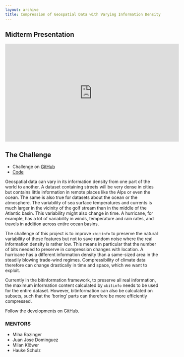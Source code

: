 ```yaml
---
layout: archive
title: Compression of Geospatial Data with Varying Information Density (Code for Earth 2023 - ECMWF)
---
```


## Midterm Presentation

<iframe width="560" height="315" src="https://www.youtube-nocookie.com/embed/IkST-x-yxwg?si=yhqu5B3XdoXofSOp" title="YouTube video player" frameborder="0" allow="accelerometer; autoplay; clipboard-write; encrypted-media; gyroscope; picture-in-picture; web-share" allowfullscreen></iframe>

## The Challenge

* Challenge on [GitHub](https://github.com/ECMWFCode4Earth/challenges_2023/issues/3)
* [Code](https://github.com/ECMWFCode4Earth/data-scruncher-extra)

Geospatial data can vary in its information density from one part of the world to another. A dataset containing streets will be very dense in cities but contains little information in remote places like the Alps or even the ocean. The same is also true for datasets about the ocean or the atmosphere. The variability of sea surface temperatures and currents is much larger in the vicinity of the golf stream than in the middle of the Atlantic basin. This variability might also change in time. A hurricane, for example, has a lot of variability in winds, temperature and rain rates, and travels in addition across entire ocean basins.

The challenge of this project is to improve `xbitinfo` to preserve the natural variability of these features but not to save random noise where the real information density is rather low. This means in particular that the number of bits needed to preserve in compression changes with location. A hurricane has a different information density than a same-sized area in the steadily blowing trade-wind regimes. Compressibility of climate data therefore can change drastically in time and space, which we want to exploit.

Currently in the bitinformation framework, to preserve all real information, the maximum information content calculated by `xbitinfo` needs to be used for the entire dataset. However, bitinformation can also be calculated on subsets, such that the ‘boring’ parts can therefore be more efficiently compressed.

Follow the developments on GitHub.

### MENTORS

* Miha Razinger
* Juan Jose Dominguez
* Milan Klöwer
* Hauke Schulz
